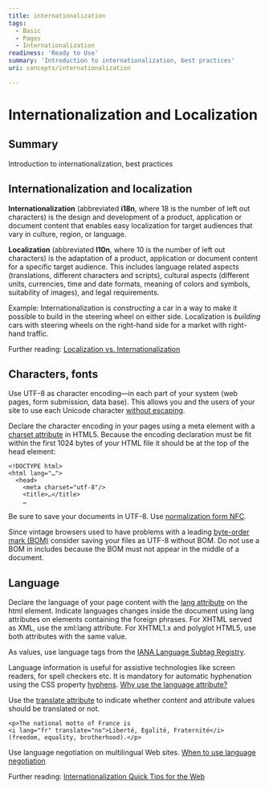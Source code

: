 ```yaml
---
title: internationalization
tags:
  - Basic
  - Pages
  - Internationalization
readiness: 'Ready to Use'
summary: 'Introduction to internationalization, best practices'
uri: concepts/internationalization

---
```

# Internationalization and Localization

## Summary

Introduction to internationalization, best practices

## Internationalization and localization

**Internationalization** (abbreviated **i18n**, where 18 is the number of left out characters) is the design and development of a product, application or document content that enables easy localization for target audiences that vary in culture, region, or language.

**Localization** (abbreviated **l10n**, where 10 is the number of left out characters) is the adaptation of a product, application or document content for a specific target audience. This includes language related aspects (translations, different characters and scripts), cultural aspects (different units, currencies, time and date formats, meaning of colors and symbols, suitability of images), and legal requirements.

Example: Internationalization is *constructing* a car in a way to make it possible to build in the steering wheel on either side. Localization is *building* cars with steering wheels on the right-hand side for a market with right-hand traffic.

Further reading: [Localization vs. Internationalization](http://www.w3.org/International/questions/qa-i18n)

## Characters, fonts

Use UTF-8 as character encoding—in each part of your system (web pages, form submission, data base). This allows you and the users of your site to use each Unicode character [without escaping](http://www.w3.org/International/questions/qa-escapes#not).

Declare the character encoding in your pages using a meta element with a [charset attribute](/html/attributes/charset) in HTML5. Because the encoding declaration must be fit within the first 1024 bytes of your HTML file it should be at the top of the head element:

``` {.html}
<!DOCTYPE html>
<html lang="…">
  <head>
    <meta charset="utf-8"/>
    <title>…</title>
    …
```

 Be sure to save your documents in UTF-8. Use [normalization form NFC](http://www.w3.org/International/questions/qa-html-css-normalization).

Since vintage browsers used to have problems with a leading [byte-order mark (BOM)](http://www.w3.org/International/questions/qa-byte-order-mark) consider saving your files as UTF-8 without BOM. Do not use a BOM in includes because the BOM must not appear in the middle of a document.

## Language

Declare the language of your page content with the [lang attribute](/html/attributes/lang) on the html element. Indicate languages changes inside the document using lang attributes on elements containing the foreign phrases. For XHTML served as XML, use the xml:lang attribute. For XHTML1.x and polyglot HTML5, use both attributes with the same value.

As values, use language tags from the [IANA Language Subtag Registry](http://www.iana.org/assignments/language-subtag-registry).

Language information is useful for assistive technologies like screen readers, for spell checkers etc. It is mandatory for automatic hyphenation using the CSS property [hyphens](/css/properties/hyphens). [Why use the language attribute?](http://www.w3.org/International/questions/qa-lang-why)

Use the [translate attribute](/html/attributes/translate) to indicate whether content and attribute values should be translated or not.

``` {.html}
<p>The national motto of France is
<i lang="fr" translate="no">Liberté, Egalité, Fraternité</i>
(freedom, equality, brotherhood).</p>
```

 Use language negotiation on multilingual Web sites. [When to use language negotiation](http://www.w3.org/International/questions/qa-when-lang-neg)

Further reading: [Internationalization Quick Tips for the Web](http://www.w3.org/International/quicktips/Overview)

